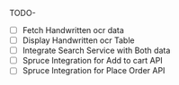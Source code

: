 TODO-

- [ ] Fetch Handwritten ocr data
- [ ] Display Handwritten ocr Table
- [ ] Integrate Search Service with Both data
- [ ] Spruce Integration for Add to cart API
- [ ] Spruce Integration for Place Order API
